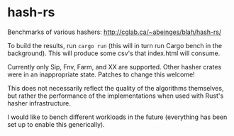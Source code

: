 # hash-rs
Benchmarks of various hashers: http://cglab.ca/~abeinges/blah/hash-rs/

To build the results, run `cargo run` (this will in turn run Cargo bench in the background).
This will produce some csv's that index.html will consume.

Currently only Sip, Fnv, Farm, and XX are supported. Other hasher crates were in an inappropriate state.
Patches to change this welcome!

This does not necessarily reflect the quality of the algorithms themselves, but rather the performance
of the implementations when used with Rust's hasher infrastructure. 

I would like to bench different workloads in the future (everything has been set up to enable this generically).
